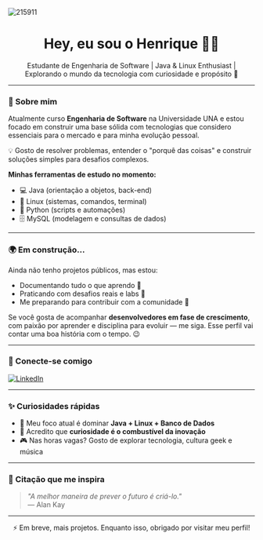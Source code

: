 

![215911](https://github.com/user-attachments/assets/d5923ff2-d663-46b4-b1ab-e18b6a66937d)


<!-- README de perfil - Henrique Siqueira -->

<h1 align="center">Hey, eu sou o Henrique 👨‍💻</h1>

<p align="center">
Estudante de Engenharia de Software | Java & Linux Enthusiast | Explorando o mundo da tecnologia com curiosidade e propósito 🌱
</p>

---

### 🚀 Sobre mim

Atualmente curso **Engenharia de Software** na Universidade UNA e estou focado em construir uma base sólida com tecnologias que considero essenciais para o mercado e para minha evolução pessoal.

💡 Gosto de resolver problemas, entender o "porquê das coisas" e construir soluções simples para desafios complexos.

**Minhas ferramentas de estudo no momento:**
- 💻 Java (orientação a objetos, back-end)
- 🐧 Linux (sistemas, comandos, terminal)
- 🐍 Python (scripts e automações)
- 🗄️ MySQL (modelagem e consultas de dados)

---

### 🌍 Em construção...

Ainda não tenho projetos públicos, mas estou:
- Documentando tudo o que aprendo 💬
- Praticando com desafios reais e labs 🔬
- Me preparando para contribuir com a comunidade 🚧

Se você gosta de acompanhar **desenvolvedores em fase de crescimento**, com paixão por aprender e disciplina para evoluir — me siga. Esse perfil vai contar uma boa história com o tempo. 😉

---

### 💼 Conecte-se comigo

[![LinkedIn](https://img.shields.io/badge/-LinkedIn-0A66C2?style=for-the-badge&logo=linkedin&logoColor=white)](https://www.linkedin.com/in/henrique-augusto-siqueira/)

---

### ✨ Curiosidades rápidas

- 🎯 Meu foco atual é dominar **Java + Linux + Banco de Dados**
- 🧠 Acredito que **curiosidade é o combustível da inovação**
- 🎮 Nas horas vagas? Gosto de explorar tecnologia, cultura geek e música

---

### 📌 Citação que me inspira

> *"A melhor maneira de prever o futuro é criá-lo."*  
> — Alan Kay

---

<p align="center">⚡ Em breve, mais projetos. Enquanto isso, obrigado por visitar meu perfil!</p>
